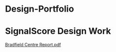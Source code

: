 # Design-Portfolio

# SignalScore Design Work

[Bradfield Centre Report.pdf](https://github.com/michwilf/Design-Work/files/11690426/Bradfield.Centre.Report.pdf)
